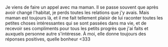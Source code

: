 Je viens de faire un appel avec ma maman. Il se passe souvent que après avoir changé l'habitat, je perds toutes les relations que j'y avais. Mais maman est toujours là, et il me fait tellement plaisir de lui raconter toutes les petites choses intéressantes qui se sont passées dans ma vie, et de recevoir ses compliments pour tous les petits progrès que j'ai faits et auxquels personne autre s'intéresse. À moi, elle donne toujours des réponses positives, quelle bonheur <333